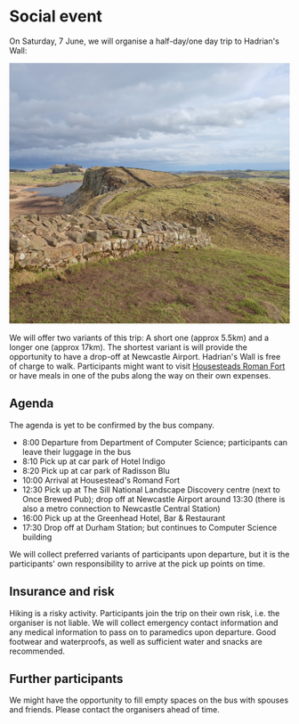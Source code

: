 # Social event

On Saturday, 7 June, we will organise a half-day/one day trip to Hadrian's Wall:

![Hadrians Wall](hadrianswall.jpg)



We will offer two variants of this trip: A short one (approx 5.5km) and a longer one (approx 17km).
The shortest variant is will provide the opportunity to have a drop-off at Newcastle Airport.
Hadrian's Wall is free of charge to walk. 
Participants might want to visit <a href="https://www.english-heritage.org.uk/visit/places/housesteads-roman-fort-hadrians-wall/">Housesteads Roman Fort</a> or have meals in one of the pubs along the way on their own expenses.

## Agenda

The agenda is yet to be confirmed by the bus company.

- 8:00 Departure from Department of Computer Science; participants can leave their luggage in the bus
- 8:10 Pick up at car park of Hotel Indigo
- 8:20 Pick up at car park of Radisson Blu
- 10:00 Arrival at Housestead's Romand Fort
- 12:30 Pick up at The Sill National Landscape Discovery centre (next to Once Brewed Pub); drop off at Newcastle Airport around 13:30 (there is also a metro connection to Newcastle Central Station)
- 16:00 Pick up at the Greenhead Hotel, Bar & Restaurant
- 17:30 Drop off at Durham Station; but continues to Computer Science building

We will collect preferred variants of participants upon departure, but it is the participants' own responsibility to arrive at the pick up points on time.


## Insurance and risk

Hiking is a risky activity. 
Participants join the trip on their own risk, i.e. the organiser is not liable.
We will collect emergency contact information and any medical information to pass on to paramedics upon departure.
Good footwear and waterproofs, as well as sufficient water and snacks are recommended.

## Further participants

We might have the opportunity to fill empty spaces on the bus with spouses and friends. Please contact the organisers ahead of time.

